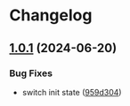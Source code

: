 # Changelog

## [1.0.1](https://github.com/pilotak/homeassistant-mcp2221/compare/v1.0.0...v1.0.1) (2024-06-20)


### Bug Fixes

* switch init state ([959d304](https://github.com/pilotak/homeassistant-mcp2221/commit/959d304c23a9374617a70da4b0d4e839944bf1cb))
